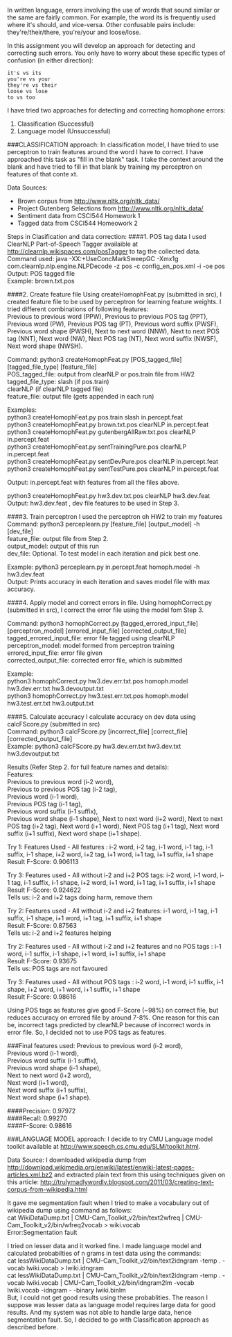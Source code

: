 In written language, errors involving the use of words that sound similar or the same are fairly common. For example, the word its is frequently used where it's should, and vice-versa. Other confusable pairs include: they're/their/there, you're/your and loose/lose.

In this assignment you will develop an approach for detecting and correcting such errors. You only have to worry about these specific types of confusion (in either direction):

    it's vs its
    you're vs your
    they're vs their
    loose vs lose
    to vs too

I have tried two approaches for detecting and correcting homophone errors:
1. Classification (Successful)
2. Language model (Unsuccessful)

###CLASSIFICATION approach:
In classification model, I have tried to use perceptron to train features around the word I have to correct. I have approached this task as "fill in the blank" task. I take the context around the blank and have tried to fill in that blank by training my perceptron on features of that conte
xt.   

Data Sources:   
- Brown corpus from http://www.nltk.org/nltk_data/   
- Project Gutenberg Selections from http://www.nltk.org/nltk_data/   
- Sentiment data from CSCI544 Homework 1   
- Tagged data from CSCI544 Homeowork 2   

Steps in Clasification and data correction:
####1. POS tag data
I used ClearNLP Part-of-Speech Tagger availaible at http://clearnlp.wikispaces.com/posTagger to tag the collected data.   
Command used: java -XX:+UseConcMarkSweepGC -Xmx1g com.clearnlp.nlp.engine.NLPDecode -z pos -c config_en_pos.xml -i <data-file> -oe pos   
Output: POS tagged file   
Example: brown.txt.pos   

####2. Create feature file
Using createHomophFeat.py (submitted in src), I created feature file to be used by perceptron for learning feature weights. I tried different combinations of following features:   
Previous to previous word (PPW), Previous to previous POS tag (PPT), Previous word (PW), Previous POS tag (PT), Previous word suffix (PWSF), Previous word shape (PWSH), Next to next word (NNW), Next to next POS tag (NNT), Next word (NW), Next POS tag (NT), Next word suffix (NWSF), Next word shape (NWSH).   

Command: python3 createHomophFeat.py [POS_tagged_file] [tagged_file_type] [feature_file]   
POS_tagged_file: output from clearNLP or pos.train file from HW2   
tagged_file_type: slash (if pos.train)   
                  clearNLP (if clearNLP tagged file)   
feature_file: output file (gets appended in each run)   

Examples:   
python3 createHomophFeat.py pos.train slash in.percept.feat   
python3 createHomophFeat.py brown.txt.pos clearNLP in.percept.feat   
python3 createHomophFeat.py gutenbergAllRaw.txt.pos clearNLP in.percept.feat   
python3 createHomophFeat.py sentTrainingPure.pos clearNLP in.percept.feat   
python3 createHomophFeat.py sentDevPure.pos clearNLP in.percept.feat   
python3 createHomophFeat.py sentTestPure.pos clearNLP in.percept.feat   

Output: in.percept.feat with features from all the files above.   

python3 createHomophFeat.py hw3.dev.txt.pos clearNLP hw3.dev.feat   
Output: hw3.dev.feat , dev file features to be used in Step 3.   

####3. Train perceptron
I used the perceptron oh HW2 to train my features   
Command: python3 perceplearn.py [feature_file] [output_model] -h [dev_file]   
feature_file: output file from Step 2.   
output_model: output of this run   
dev_file: Optional. To test model in each iteration and pick best one.   

Example: python3 perceplearn.py in.percept.feat homoph.model -h hw3.dev.feat   
Output: Prints accuracy in each iteration and saves model file with max accuracy.   

####4. Apply model and correct errors in file.
Using homophCorrect.py (submitted in src), I correct the error file using the model fom Step 3.   

Command: python3 homophCorrect.py [tagged_errored_input_file] [perceptron_model] [errored_input_file] [corrected_output_file]   
tagged_errored_input_file: error file tagged using clearNLP   
perceptron_model: model formed from perceptron training   
errored_input_file: error file given  
corrected_output_file: corrected error file, which is submitted   

Example:   
python3 homophCorrect.py hw3.dev.err.txt.pos homoph.model hw3.dev.err.txt hw3.devoutput.txt   
python3 homophCorrect.py hw3.test.err.txt.pos homoph.model hw3.test.err.txt hw3.output.txt   

####5. Calculate accuracy
I calculate accuracy on dev data using calcFScore.py (submitted in src)   
Command: python3 calcFScore.py [incorrect_file] [correct_file] [corrected_output_file]   
Example: python3 calcFScore.py hw3.dev.err.txt hw3.dev.txt hw3.devoutput.txt   

Results (Refer Step 2. for full feature names and details):   
Features:   
Previous to previous word (i-2 word),   
Previous to previous POS tag (i-2 tag),   
Previous word (i-1 word),   
Previous POS tag (i-1 tag),   
Previous word suffix (i-1 suffix),   
Previous word shape (i-1 shape),
Next to next word (i+2 word),
Next to next POS tag (i+2 tag),
Next word (i+1 word),
Next POS tag (i+1 tag),
Next word suffix (i+1 suffix),
Next word shape (i+1 shape).

Try 1: Features Used - All features : i-2 word, i-2 tag, i-1 word, i-1 tag, i-1 suffix, i-1 shape, i+2 word, i+2 tag, i+1 word, i+1 tag, i+1 suffix, i+1 shape   
Result F-Score: 0.906113

Try 3:  Features used - All without i-2 and i+2 POS tags: i-2 word, i-1 word, i-1 tag, i-1 suffix, i-1 shape, i+2 word, i+1 word, i+1 tag, i+1 suffix, i+1 shape   
Result F-Score: 0.924622   
Tells us: i-2 and i+2 tags doing harm, remove them   

Try 2: Features used - All without i-2 and i+2 features: i-1 word, i-1 tag, i-1 suffix, i-1 shape, i+1 word, i+1 tag, i+1 suffix, i+1 shape   
Result F-Score: 0.87563   
Tells us: i-2 and i+2 features helping   

Try 2: Features used - All without i-2 and i+2 features and no POS tags : i-1 word, i-1 suffix, i-1 shape, i+1 word, i+1 suffix, i+1 shape   
Result F-Score: 0.93675   
Tells us: POS tags are not favoured   

Try 3: Features used - All without POS tags : i-2 word, i-1 word, i-1 suffix, i-1 shape, i+2 word, i+1 word, i+1 suffix, i+1 shape   
Result F-Score: 0.98616   

Using POS tags as features give good F-Score (~98%) on correct file, but reduces accuracy on errored file by around 7-8%. One reason for this can be, incorrect tags predicted by clearNLP because of incorrect words in error file. So, I decided not to use POS tags as features.

###Final features used:
Previous to previous word (i-2 word),   
Previous word (i-1 word),   
Previous word suffix (i-1 suffix),   
Previous word shape (i-1 shape),   
Next to next word (i+2 word),   
Next word (i+1 word),   
Next word suffix (i+1 suffix),   
Next word shape (i+1 shape).   

####Precision: 0.97972   
####Recall: 0.99270   
####F-Score: 0.98616   


###LANGUAGE MODEL approach:
I decide to try CMU Language model toolkit available at http://www.speech.cs.cmu.edu/SLM/toolkit.html.

Data Source: I downloaded wikipedia dump from http://download.wikimedia.org/enwiki/latest/enwiki-latest-pages-articles.xml.bz2 and extracted plain text from this using techniques given on this article: http://trulymadlywordly.blogspot.com/2011/03/creating-text-corpus-from-wikipedia.html

It gave me segmentation fault when I tried to make a vocabulary out of wikipedia dump using command as follows:   
cat WikiDataDump.txt | CMU-Cam_Toolkit_v2/bin/text2wfreq | CMU-Cam_Toolkit_v2/bin/wfreq2vocab > wiki.vocab   
Error:Segmentation fault   

I tried on lesser data and it worked fine. I made language model and calculated probabilties of n grams in test data using the commands:   
cat lessWikiDataDump.txt | CMU-Cam_Toolkit_v2/bin/text2idngram -temp . -vocab lwiki.vocab > lwiki.idngram   
cat lessWikiDataDump.txt | CMU-Cam_Toolkit_v2/bin/text2idngram -temp . -vocab lwiki.vocab | CMU-Cam_Toolkit_v2/bin/idngram2lm -vocab lwiki.vocab -idngram - -binary lwiki.binlm   
But, I could not get good results using these probablities. The reason I suppose was lesser data as language model requires large data for good results. And my system was not able to handle large data, hence segmentation fault.
So, I decided to go with Classification approach as described before.



